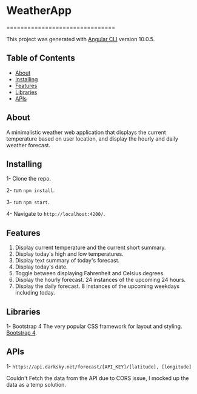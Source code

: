 

# WeatherApp
===============================

This project was generated with [Angular CLI](https://github.com/angular/angular-cli) version 10.0.5.
## Table of Contents

* [About](#about)
* [Installing](#installing)
* [Features](#features)
* [Libraries](#libraries)
* [APIs](#api)

## About

A minimalistic weather web application that displays the current
temperature based on user location, and display the hourly and daily weather forecast.
 
## Installing

1- Clone the repo.

2- run `npm install`.

3- run `npm start`.

4- Navigate to `http://localhost:4200/`.

## Features

1. Display current temperature and the current short summary. 
2. Display today's high and low temperatures. 
3. Display text summary of today's forecast. 
4. Display today's date. 
5. Toggle between displaying Fahrenheit and Celsius degrees. 
6. Display the hourly forecast. 24 instances of the upcoming 24 hours. 
7. Display the daily forecast. 8 instances of the upcoming weekdays including today. 

## Libraries

1- Bootstrap 4
The very popular CSS framework for layout and styling.  
[Bootstrap 4](https://github.com/t-ho/ngx-ui-loader).
## APIs

1- `https://api.darksky.net/forecast/[API_KEY]/[latitude], [longitude] ` 

Couldn't Fetch the data from the API due to CORS issue, I mocked up the data as a temp solution.
